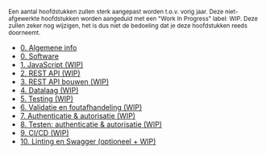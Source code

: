 <small>
  Een aantal hoofdstukken zullen sterk aangepast worden t.o.v. vorig jaar. Deze niet-afgewerkte hoofdstukken worden aangeduid met een "Work In Progress" label: WIP. Deze zullen zeker nog wijzigen, het is dus niet de bedoeling dat je deze hoofdstukken reeds doorneemt.
</small>

- [0. Algemene info](./0-intro/situering.md)
- [0. Software](./0-intro/software.md)
- [1. JavaScript (WIP)](https://hogent-web.github.io/webservices-slides/1-javascript.html?presentation=false)
- [2. REST API (WIP)](./2-REST/index.md)
- [3. REST API bouwen (WIP)](https://hogent-web.github.io/webservices-slides/3-REST2.html?presentation=false)
- [4. Datalaag (WIP)](https://hogent-web.github.io/webservices-slides/4-datalaag.html?presentation=false)
- [5. Testing (WIP)](https://hogent-web.github.io/webservices-slides/5-testing.html?presentation=false)
- [6. Validatie en foutafhandeling (WIP)](https://hogent-web.github.io/webservices-slides/6-validation.html?presentation=false)
- [7. Authenticatie & autorisatie (WIP)](./7-authenticatie/index.md)
- [8. Testen: authenticatie & autorisatie (WIP)](./8-auth_testing/index.md)
- [9. CI/CD (WIP)](https://hogent-web.github.io/webservices-slides/9-cicd.html?presentation=false)
- [10. Linting en Swagger (optioneel + WIP)](https://hogent-web.github.io/webservices-slides/10-swagger.html?presentation=false)
